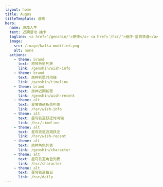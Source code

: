 ```yaml
---
layout: home
title: Augus
titleTemplate: 游戏
hero:
  name: 游戏人生
  text: 近期活动 抽卡
  tagline: <a href='/genshin/'>原神</a> <a href='/hsr/'>崩坏·星穹铁道</a> 鸣潮 无限暖暖
  image:
    src: /image/kafka-modified.png
    alt: none
  actions:
    - theme: brand
      text: 原神祈愿列表
      link: /genshin/wish-info  
    - theme: brand
      text: 原神祈愿时间轴
      link: /genshin/timeline
    - theme: brand
      text: 原神近期祈愿
      link: /genshin/wish-recent
    - theme: alt
      text: 星穹铁道祈愿列表
      link: /hsr/wish-info        
    - theme: alt
      text: 星穹铁道跃迁时间轴
      link: /hsr/timeline      
    - theme: alt
      text: 星穹铁道近期跃迁
      link: /hsr/wish-recent
    - theme: alt
      text: 原神角色列表
      link: /genshin/character       
    - theme: alt
      text: 星穹铁道角色列表
      link: /hsr/character                 
    - theme: alt
      text: 星穹铁道每日
      link: /hsr/daily
---
```



<Events />

<script setup>
// import EventsWish from "./.vitepress/components/EventsWish.vue";
import Events from "./.vitepress/components/Events.vue";
</script>
